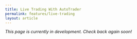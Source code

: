 ```yaml
---
title: Live Trading With AutoTrader
permalink: features/live-trading
layout: article
---
```


*This page is currently in development. Check back again soon!*






